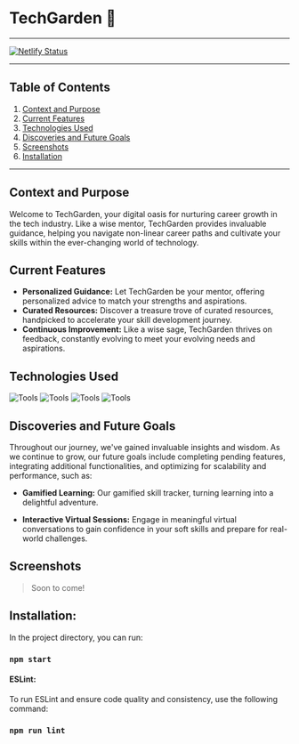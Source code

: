 # TechGarden 🌱

---

[![Netlify Status](https://api.netlify.com/api/v1/badges/49c64589-005e-4a94-bf2a-57b6b6b9be4b/deploy-status)](https://app.netlify.com/sites/techgarden/deploys)

---

## Table of Contents

1. [Context and Purpose](#context-and-purpose)
2. [Current Features](#current-features)
3. [Technologies Used](#technologies-used)
4. [Discoveries and Future Goals](#discoveries-and-future-goals)
5. [Screenshots](#screenshots)
6. [Installation](#installation)

---

## Context and Purpose

Welcome to TechGarden, your digital oasis for nurturing career growth in the tech industry. Like a wise mentor, TechGarden provides invaluable guidance, helping you navigate non-linear career paths and cultivate your skills within the ever-changing world of technology.


## Current Features

- **Personalized Guidance:** Let TechGarden be your mentor, offering personalized advice to match your strengths and aspirations.
- **Curated Resources:** Discover a treasure trove of curated resources, handpicked to accelerate your skill development journey.
- **Continuous Improvement:** Like a wise sage, TechGarden thrives on feedback, constantly evolving to meet your evolving needs and aspirations.

## Technologies Used

![Tools](https://skillicons.dev/icons?i=react&theme=light) ![Tools](https://skillicons.dev/icons?i=tailwind&theme=light) ![Tools](https://skillicons.dev/icons?i=git&theme=light) ![Tools](https://skillicons.dev/icons?i=netlify&theme=light)

## Discoveries and Future Goals

Throughout our journey, we've gained invaluable insights and wisdom. As we continue to grow, our future goals include completing pending features, integrating additional functionalities, and optimizing for scalability and performance, such as: 

- **Gamified Learning:** Our gamified skill tracker, turning learning into a delightful adventure.

- **Interactive Virtual Sessions:** Engage in meaningful virtual conversations to gain confidence in your soft skills and prepare for real-world challenges.

## Screenshots
> Soon to come! 


## Installation:

In the project directory, you can run:

### `npm start`

#### ESLint:

To run ESLint and ensure code quality and consistency, use the following command:

### `npm run lint`